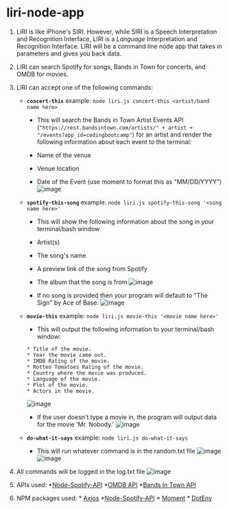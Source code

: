 # liri-node-app

1. LIRI is like iPhone's SIRI. However, while SIRI is a Speech Interpretation and Recognition Interface, LIRI is a _Language_ Interpretation and Recognition Interface. LIRI will be a command line node app that takes in parameters and gives you back data.

2. LIRI can search Spotify for songs, Bands in Town for concerts, and OMDB for movies.

3. LIRI can accept one of the following commands:
    - **`concert-this`**
     example: `node liri.js concert-this <artist/band name here>`
        
        * This will search the Bands in Town Artist Events API (`"https://rest.bandsintown.com/artists/" + artist + "/events?app_id=codingbootcamp"`) for an artist and render the following information about each event to the terminal:
        
        * Name of the venue
        
        * Venue location
        
        * Date of the Event (use moment to format this as "MM/DD/YYYY")
        ![image](https://user-images.githubusercontent.com/47204339/58392586-89f5a800-7fef-11e9-92ff-e8face302cda.png)

    - **`spotify-this-song`**
     example: `node liri.js spotify-this-song '<song name here>'`
    
        * This will show the following information about the song in your terminal/bash window
        
        * Artist(s)
        
        * The song's name
        
        * A preview link of the song from Spotify
        
        * The album that the song is from
        ![image](https://user-images.githubusercontent.com/47204339/58392721-36378e80-7ff0-11e9-9d3a-a0f277ff8cce.png)
        
        * If no song is provided then your program will default to "The Sign" by Ace of Base.
        ![image](https://user-images.githubusercontent.com/47204339/58392751-59fad480-7ff0-11e9-92ff-b87e265ec74a.png)

    -  **`movie-this`**
     example: `node liri.js movie-this '<movie name here>'`
    
        * This will output the following information to your terminal/bash window:
        
        ```
        * Title of the movie.
        * Year the movie came out.
        * IMDB Rating of the movie.
        * Rotten Tomatoes Rating of the movie.
        * Country where the movie was produced.
        * Language of the movie.
        * Plot of the movie.
        * Actors in the movie.
        ```
        ![image](https://user-images.githubusercontent.com/47204339/58392798-93334480-7ff0-11e9-8734-46bbcae83f89.png)
        
        * If the user doesn't type a movie in, the program will output data for the movie 'Mr. Nobody.'
        ![image](https://user-images.githubusercontent.com/47204339/58392828-b2ca6d00-7ff0-11e9-9211-8fd9097fa4d7.png)

    - **`do-what-it-says`**
     example: `node liri.js do-what-it-says`
        * This will run whatever command is in the random.txt file
        ![image](https://user-images.githubusercontent.com/47204339/58392902-03da6100-7ff1-11e9-81eb-5a40ad8b37c3.png)
        ![image](https://user-images.githubusercontent.com/47204339/58392923-1d7ba880-7ff1-11e9-8677-981d90a165e6.png)

4. All commands will be logged in the log.txt file
        ![image](https://user-images.githubusercontent.com/47204339/58393011-7c412200-7ff1-11e9-914d-9187908d17a6.png)

5. APIs used: 
        *[Node-Spotify-API](https://www.npmjs.com/package/node-spotify-api)
        *[OMDB API](http://www.omdbapi.com) 
        *[Bands In Town API](http://www.artists.bandsintown.com/bandsintown-api)
        
6. NPM packages used: 
        * [Axios](https://www.npmjs.com/package/axios)
        *[Node-Spotify-API](https://www.npmjs.com/package/node-spotify-api)
        * [Moment](https://www.npmjs.com/package/moment)
        * [DotEnv](https://www.npmjs.com/package/dotenv)

